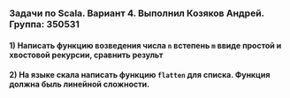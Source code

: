 ### Задачи по Scala. Вариант 4. Выполнил Козяков Андрей. Группа: 350531

#### 1) Написать	функцию	возведения числа	`n`	встепень	`m`	ввиде простой и хвостовой	рекурсии,	сравнить	результ
#### 2) На языке скала написать функцию `flatten` для списка. Функция должна быль линейной сложности.